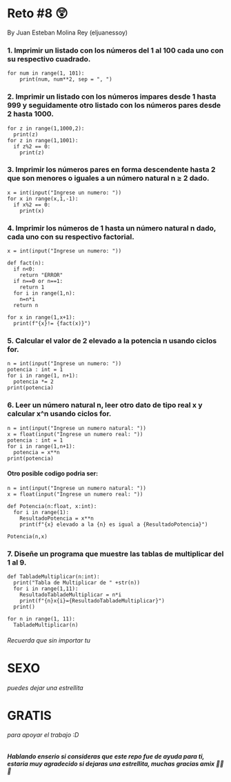 # Reto #8 😲
By Juan Esteban Molina Rey (eljuanessoy)

### 1. Imprimir un listado con los números del 1 al 100 cada uno con su respectivo cuadrado.

```pseudocode
for num in range(1, 101):
    print(num, num**2, sep = ", ")
```

### 2. Imprimir un listado con los números impares desde 1 hasta 999 y seguidamente otro listado con los números pares desde 2 hasta 1000.

```pseudocode
for z in range(1,1000,2):
  print(z)
for z in range(1,1001):
  if z%2 == 0:
    print(z)
```

### 3. Imprimir los números pares en forma descendente hasta 2 que son menores o iguales a un número natural n ≥ 2 dado.

```pseudocode
x = int(input("Ingrese un numero: "))
for x in range(x,1,-1):
  if x%2 == 0:
    print(x)
```

### 4. Imprimir los números de 1 hasta un número natural n dado, cada uno con su respectivo factorial.

```pseudocode
x = int(input("Ingrese un numero: "))

def fact(n):
  if n<0:
    return "ERROR"
  if n==0 or n==1:
    return 1
  for i in range(1,n):
    n=n*i
  return n

for x in range(1,x+1):
  print(f"{x}!= {fact(x)}")
```

### 5. Calcular el valor de 2 elevado a la potencia n usando ciclos for.

```pseudocode
n = int(input("Ingrese un numero: "))
potencia : int = 1
for i in range(1, n+1):
  potencia *= 2
print(potencia)
```

### 6. Leer un número natural n, leer otro dato de tipo real x y calcular x^n usando ciclos for.

```pseudocode
n = int(input("Ingrese un numero natural: "))
x = float(input("Ingrese un numero real: "))
potencia : int = 1
for i in range(1,n+1):
  potencia = x**n
print(potencia)
```

#### Otro posible codigo podria ser:

```pseudocode
n = int(input("Ingrese un numero natural: "))
x = float(input("Ingrese un numero real: "))

def Potencia(n:float, x:int):
  for i in range(1):
    ResultadoPotencia = x**n
    print(f"{x} elevado a la {n} es igual a {ResultadoPotencia}")

Potencia(n,x)
```

### 7. Diseñe un programa que muestre las tablas de multiplicar del 1 al 9.

```pseudocode
def TabladeMultiplicar(n:int):
  print("Tabla de Multiplicar de " +str(n))
  for i in range(1,11):
    ResultadoTabladeMultiplicar = n*i
    print(f"{n}x{i}={ResultadoTabladeMultiplicar}")
  print()

for n in range(1, 11):
  TabladeMultiplicar(n)
```

###### Recuerda que sin importar tu 
# **SEXO**
###### puedes dejar una estrellita
# **GRATIS**
###### para apoyar el trabajo :D
##### Hablando enserio si consideras que este repo fue de ayuda para ti, estaria muy agradecido si dejaras una estrellita, muchas gracias amix 🙏🙏🙏
